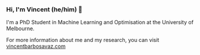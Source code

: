 ### Hi, I'm Vincent (he/him) 👋

I'm a PhD Student in Machine Learning and Optimisation at the University of Melbourne.

For more information about me and my research, you can visit [vincentbarbosavaz.com](https://vincentbarbosavaz.com/)

<!--
**vbarbosavaz/vbarbosavaz** is a ✨ _special_ ✨ repository because its `README.md` (this file) appears on your GitHub profile.

Here are some ideas to get you started:

- 🔭 I’m currently working on ...
- 🌱 I’m currently learning ...
- 👯 I’m looking to collaborate on ...
- 🤔 I’m looking for help with ...
- 💬 Ask me about ...
- 📫 How to reach me: ...
- 😄 Pronouns: ...
- ⚡ Fun fact: ...
-->
